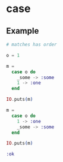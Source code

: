 # case

## Example

```elixir
# matches has order

o = 1

m =
  case o do
    _some -> :some
    1 -> :one
  end

IO.puts(m)

m =
  case o do
    1 -> :one
    _some -> :some
  end

IO.puts(m)

:ok
```
